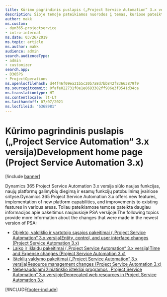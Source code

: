 ```yaml
---
title: Kūrimo pagrindinis puslapis („Project Service Automation“ 3.x versija)
description: Šioje temoje pateikiamos nuorodos į temas, kuriose pateikta kūrimo informacija, skirta Dynamics 365 Project Service Automation (PSA) 3.x versijai.
author: makk
ms.custom:
- dyn365-projectservice
- intro-internal
ms.date: 03/26/2019
ms.topic: article
ms.author: makk
audience: admin
search.audienceType:
- admin
- customizer
search.app:
- D365PS
- ProjectOperations
ms.openlocfilehash: d44f46f09ea21b5c20b7a8d7bb842f83663879f9
ms.sourcegitcommit: 0fafe022731f0e1e8693382ff906e3f8541d34ca
ms.translationtype: HT
ms.contentlocale: lt-LT
ms.lasthandoff: 07/07/2021
ms.locfileid: "6368981"
---
```

# <a name="development-home-page-project-service-automation-3x"></a><span data-ttu-id="9d5df-103">Kūrimo pagrindinis puslapis („Project Service Automation“ 3.x versija)</span><span class="sxs-lookup"><span data-stu-id="9d5df-103">Development home page (Project Service Automation 3.x)</span></span>

[!include [banner](../../includes/psa-now-project-operations.md)]

<span data-ttu-id="9d5df-104">Dynamics 365 Project Service Automation 3.x versija siūlo naujas funkcijas, naujų platformų galimybių diegimą ir esamų funkcijų patobulinimą įvairiose srityse.</span><span class="sxs-lookup"><span data-stu-id="9d5df-104">Dynamics 365 Project Service Automation 3.x offers new features, implementation of new platform capabilities, and improvements to existing features in various areas.</span></span> <span data-ttu-id="9d5df-105">Toliau pateikiamose temose pateikta daugiau informacijos apie pakeitimus naujausioje PSA versijoje:</span><span class="sxs-lookup"><span data-stu-id="9d5df-105">The following topics provide more information about the changes that were made in the newest version of PSA:</span></span>

- [<span data-ttu-id="9d5df-106">Objekto, valdiklio ir vartotojo sąsajos pakeitimai („Project Service Automation“ 3.x versija)</span><span class="sxs-lookup"><span data-stu-id="9d5df-106">Entity, control, and user interface changes (Project Service Automation 3.x)</span></span>](../developer-guides/entity-changes-v3.x.md)
- [<span data-ttu-id="9d5df-107">Laiko ir išlaidų pakeitimai („Project Service Automation“ 3.x versija)</span><span class="sxs-lookup"><span data-stu-id="9d5df-107">Time and Expense changes (Project Service Automation 3.x)</span></span>](../developer-guides/time-expense-changes-v3.x.md)
- [<span data-ttu-id="9d5df-108">Išteklių valdymo pakeitimai („Project Service Automation“ 3.x versija)</span><span class="sxs-lookup"><span data-stu-id="9d5df-108">Resource management changes (Project Service Automation 3.x)</span></span>](../developer-guides/resource-management-changes-v3.x.md)
- [<span data-ttu-id="9d5df-109">Nebenaudojami žiniatinklio ištekliai programos „Project Service Automation“ 3.x versijoje</span><span class="sxs-lookup"><span data-stu-id="9d5df-109">Deprecated web resources in Project Service Automation 3.x</span></span>](../developer-guides/web-resources-deprecated-v3.x.md)


[!INCLUDE[footer-include](../../includes/footer-banner.md)]